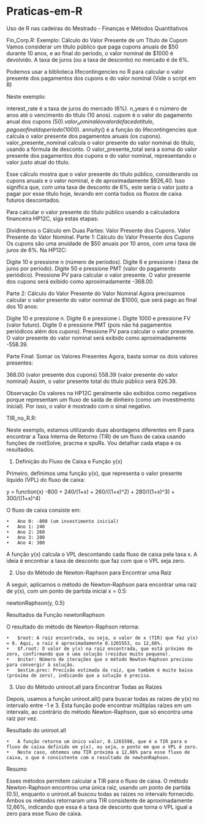 # Praticas-em-R
Uso de R nas cadeiras do Mestrado - Finanças e Métodos Quantitativos

Fin_Corp.R:
Exemplo: Cálculo do Valor Presente de um Título de Cupom
Vamos considerar um título público que paga cupons anuais de $50 durante 10 anos, e ao final do período, o valor nominal de $1000 é devolvido. A taxa de juros (ou a taxa de desconto) no mercado é de 6%.

Podemos usar a biblioteca lifecontingencies no R para calcular o valor presente dos pagamentos dos cupons e do valor nominal
(Vide o script em R)

Neste exemplo:

interest_rate é a taxa de juros do mercado (6%).
n_years é o número de anos até o vencimento do título (10 anos).
cupom é o valor do pagamento anual dos cupons ($50).
valor_nominal é o valor de face do título, pago ao final do período ($1000).
annuity() é a função do lifecontingencies que calcula o valor presente dos pagamentos anuais (os cupons).
valor_presente_nominal calcula o valor presente do valor nominal do título, usando a fórmula de desconto.
O valor_presente_total será a soma do valor presente dos pagamentos dos cupons e do valor nominal, representando o valor justo atual do título.

Esse cálculo mostra que o valor presente do título público, considerando os cupons anuais e o valor nominal, é de aproximadamente $926,40. Isso significa que, com uma taxa de desconto de 6%, este seria o valor justo a pagar por esse título hoje, levando em conta todos os fluxos de caixa futuros descontados.

Para calcular o valor presente do título público usando a calculadora financeira HP12C, siga estas etapas:

Dividiremos o Cálculo em Duas Partes:
Valor Presente dos Cupons.
Valor Presente do Valor Nominal.
Parte 1: Cálculo do Valor Presente dos Cupons
Os cupons são uma anuidade de $50 anuais por 10 anos, com uma taxa de juros de 6%. Na HP12C:

Digite 10 e pressione n (número de períodos).
Digite 6 e pressione i (taxa de juros por período).
Digite 50 e pressione PMT (valor do pagamento periódico).
Pressione PV para calcular o valor presente.
O valor presente dos cupons será exibido como aproximadamente -368.00.

Parte 2: Cálculo do Valor Presente do Valor Nominal
Agora precisamos calcular o valor presente do valor nominal de $1000, que será pago ao final dos 10 anos:

Digite 10 e pressione n.
Digite 6 e pressione i.
Digite 1000 e pressione FV (valor futuro).
Digite 0 e pressione PMT (pois não há pagamentos periódicos além dos cupons).
Pressione PV para calcular o valor presente.
O valor presente do valor nominal será exibido como aproximadamente -558.39.

Parte Final: Somar os Valores Presentes
Agora, basta somar os dois valores presentes:

368.00 (valor presente dos cupons)
558.39 (valor presente do valor nominal)
Assim, o valor presente total do título público será 926.39.

Observação
Os valores na HP12C geralmente são exibidos como negativos porque representam um fluxo de saída de dinheiro (como um investimento inicial). Por isso, o valor é mostrado com o sinal negativo.


TIR_no_R.R:


Neste exemplo, estamos utilizando duas abordagens diferentes em R para encontrar a Taxa Interna de Retorno (TIR) de um fluxo de caixa usando funções de rootSolve, pracma e spuRs. Vou detalhar cada etapa e os resultados.

1. Definição do Fluxo de Caixa e Função y(x)

Primeiro, definimos uma função y(x), que representa o valor presente líquido (VPL) do fluxo de caixa:

y = function(x) -800 + 240/(1+x) + 260/((1+x)^2) + 280/((1+x)^3) + 300/((1+x)^4)

O fluxo de caixa consiste em:

	•	Ano 0: -800 (um investimento inicial)
	•	Ano 1: 240
	•	Ano 2: 260
	•	Ano 3: 280
	•	Ano 4: 300

A função y(x) calcula o VPL descontando cada fluxo de caixa pela taxa x. A ideia é encontrar a taxa de desconto que faz com que o VPL seja zero.

2. Uso do Método de Newton-Raphson para Encontrar uma Raiz

A seguir, aplicamos o método de Newton-Raphson para encontrar uma raiz de y(x), com um ponto de partida inicial x = 0.5:

newtonRaphson(y, 0.5)

Resultados da Função newtonRaphson

O resultado do método de Newton-Raphson retorna:

	•	$root: A raiz encontrada, ou seja, o valor de x (TIR) que faz y(x) = 0. Aqui, a raiz é aproximadamente 0.1265553, ou 12,66%.
	•	$f.root: O valor de y(x) na raiz encontrada, que está próximo de zero, confirmando que é uma solução (resíduo muito pequeno).
	•	$niter: Número de iterações que o método Newton-Raphson precisou para convergir à solução.
	•	$estim.prec: Precisão estimada da raiz, que também é muito baixa (próxima de zero), indicando que a solução é precisa.

3. Uso do Método uniroot.all para Encontrar Todas as Raízes

Depois, usamos a função uniroot.all() para buscar todas as raízes de y(x) no intervalo entre -1 e 3. Esta função pode encontrar múltiplas raízes em um intervalo, ao contrário do método Newton-Raphson, que só encontra uma raiz por vez.

Resultado do uniroot.all

	•	A função retorna um único valor, 0.1265598, que é a TIR para o fluxo de caixa definido em y(x), ou seja, o ponto em que o VPL é zero.
	•	Neste caso, obtemos uma TIR próxima a 12,66% para esse fluxo de caixa, o que é consistente com o resultado de newtonRaphson.

Resumo

Esses métodos permitem calcular a TIR para o fluxo de caixa. O método Newton-Raphson encontrou uma única raiz, usando um ponto de partida (0.5), enquanto o uniroot.all buscou todas as raízes no intervalo fornecido. Ambos os métodos retornaram uma TIR consistente de aproximadamente 12,66%, indicando que essa é a taxa de desconto que torna o VPL igual a zero para esse fluxo de caixa.
